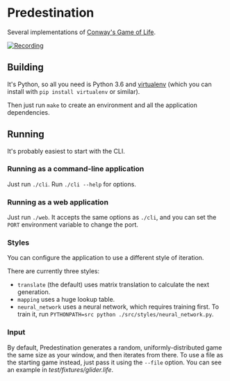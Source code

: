 # Predestination

Several implementations of [Conway's Game of Life][].

[![Recording](https://asciinema.org/a/142461.png)](https://asciinema.org/a/142461)

[Conway's Game of Life]: https://en.wikipedia.org/wiki/Conway%27s_Game_of_Life

## Building

It's Python, so all you need is Python 3.6 and [virtualenv][] (which you can install with `pip install virtualenv` or similar).

Then just run `make` to create an environment and all the application dependencies.

[virtualenv]: https://virtualenv.pypa.io/

## Running

It's probably easiest to start with the CLI.

### Running as a command-line application

Just run `./cli`. Run `./cli --help` for options.

### Running as a web application

Just run `./web`. It accepts the same options as `./cli`, and you can set the `PORT` environment variable to change the port.

### Styles

You can configure the application to use a different style of iteration.

There are currently three styles:

  * `translate` (the default) uses matrix translation to calculate the next generation.
  * `mapping` uses a huge lookup table.
  * `neural_network` uses a neural network, which requires training first.
    To train it, run `PYTHONPATH=src python ./src/styles/neural_network.py`.

### Input

By default, Predestination generates a random, uniformly-distributed game the same size as your window, and then iterates from there. To use a file as the starting game instead, just pass it using the `--file` option. You can see an example in *test/fixtures/glider.life*.

